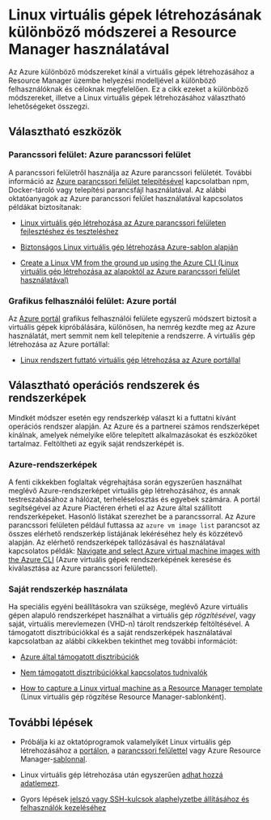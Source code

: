 <properties
    pageTitle="Linux virtuális gépek létrehozásának különböző módszerei | Microsoft Azure"
    description="Ez a cikk a Linux virtuális gépek Azure-ban való létrehozásának különböző módszereit ismerteti, és a további utasításokra mutató hivatkozásokat tartalmaz."
    services="virtual-machines-linux"
    documentationCenter=""
    authors="iainfoulds"
    manager="timlt"
    editor=""
    tags="azure-resource-manager"/>

<tags
    ms.service="virtual-machines-linux"
    ms.devlang="na"
    ms.topic="get-started-article"
    ms.tgt_pltfrm="vm-linux"
    ms.workload="infrastructure-services"
    ms.date="04/12/2016"
    ms.author="iainfou"/>

# Linux virtuális gépek létrehozásának különböző módszerei a Resource Manager használatával

Az Azure különböző módszereket kínál a virtuális gépek létrehozásához a Resource Manager üzembe helyezési modelljével a különböző felhasználóknak és céloknak megfelelően. Ez a cikk ezeket a különböző módszereket, illetve a Linux virtuális gépek létrehozásához választható lehetőségeket összegzi.

## Választható eszközök

### Parancssori felület: Azure parancssori felület 

A parancssori felületről használja az Azure parancssori felületét. További információ az [Azure parancssori felület telepítésével](../xplat-cli-install.md) kapcsolatban npm, Docker-tároló vagy telepítési parancsfájl használatával. Az alábbi oktatóanyagok az Azure parancssori felület használatával kapcsolatos példákat biztosítanak:

* [Linux virtuális gép létrehozása az Azure parancssori felületen fejlesztéshez és teszteléshez](virtual-machines-linux-quick-create-cli.md) 

* [Biztonságos Linux virtuális gép létrehozása Azure-sablon alapján](virtual-machines-linux-create-ssh-secured-vm-from-template.md)

* [Create a Linux VM from the ground up using the Azure CLI (Linux virtuális gép létrehozása az alapoktól az Azure parancssori felület használatával)](virtual-machines-linux-create-cli-complete.md)

### Grafikus felhasználói felület: Azure portál

Az [Azure portál](https://portal.azure.com) grafikus felhasználói felülete egyszerű módszert biztosít a virtuális gépek kipróbálására, különösen, ha nemrég kezdte meg az Azure használatát, mert semmit nem kell telepítenie a rendszerre. A virtuális gép létrehozása az Azure portállal:

* [Linux rendszert futtató virtuális gép létrehozása az Azure portállal](virtual-machines-linux-quick-create-portal.md) 

## Választható operációs rendszerek és rendszerképek

Mindkét módszer esetén egy rendszerkép választ ki a futtatni kívánt operációs rendszer alapján. Az Azure és a partnerei számos rendszerképet kínálnak, amelyek némelyike előre telepített alkalmazásokat és eszközöket tartalmaz. Feltöltheti az egyik saját rendszerképét is.

### Azure-rendszerképek

A fenti cikkekben foglaltak végrehajtása során egyszerűen használhat meglévő Azure-rendszerképet virtuális gép létrehozásához, és annak testreszabásához a hálózat, terheléselosztás és egyebek számára. A portál segítségével az Azure Piactéren érheti el az Azure által szállított rendszerképeket. Hasonló listákat szerezhet be a parancssorral. Az Azure parancssori felületen például futtassa az `azure vm image list` parancsot az összes elérhető rendszerkép listájának lekéréséhez hely és közzétevő alapján. Az elérhető rendszerképek tallózásával és használatával kapcsolatos példák: [Navigate and select Azure virtual machine images with the Azure CLI](virtual-machines-linux-cli-ps-findimage.md) (Azure virtuális gépek rendszerképének keresése és kiválasztása az Azure parancssori felülettel).

### Saját rendszerkép használata

Ha speciális egyéni beállításokra van szüksége, meglévő Azure virtuális gépen alapuló rendszerképet használhat a virtuális gép *rögzítésével*, vagy saját, virtuális merevlemezen (VHD-n) tárolt rendszerkép feltöltésével. A támogatott disztribúciókkal és a saját rendszerképek használatával kapcsolatban az alábbi cikkekben tekinthet meg további információt:

* [Azure által támogatott disztribúciók](virtual-machines-linux-endorsed-distros.md)

* [Nem támogatott disztribúciókkal kapcsolatos tudnivalók](virtual-machines-linux-create-upload-generic.md)

* [How to capture a Linux virtual machine as a Resource Manager template](virtual-machines-linux-capture-image.md) (Linux virtuális gép rögzítése Resource Manager-sablonként). 

## További lépések

* Próbálja ki az oktatóprogramok valamelyikét Linux virtuális gép létrehozásához a [portálon](virtual-machines-linux-quick-create-portal.md), a [parancssori felülettel](virtual-machines-linux-quick-create-cli.md) vagy Azure Resource Manager-[sablonnal](virtual-machines-linux-cli-deploy-templates.md).

* Linux virtuális gép létrehozása után egyszerűen [adhat hozzá adatlemezt](virtual-machines-linux-add-disk.md).

* Gyors lépések [jelszó vagy SSH-kulcsok alaphelyzetbe állításához és felhasználók kezeléséhez](virtual-machines-linux-using-vmaccess-extension.md)



<!--HONumber=Jun16_HO2--->


